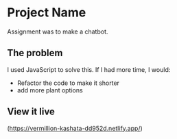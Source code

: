 # Project Name
Assignment was to make a chatbot. 

## The problem
I used JavaScript to solve this.
If I had more time, I would:
- Refactor the code to make it shorter
- add more plant options


## View it live
(https://vermillion-kashata-dd952d.netlify.app/)
